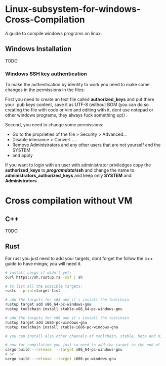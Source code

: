 # Linux-subsystem-for-windows-Cross-Compilation
A guide to compile windows programs on linux.

## Windows Installation

TODO

### Windows SSH key authentication

To make the authentication by identity to work you need to make some changes in the permissions in the files:

First you need to create an text file called **authorized_keys** and put there your .pub keys content, save it as UTF-8 (without BOM (you can do so creating the file with code or vim and editing with it, dont use notepad or other windows programs, they always fuck something up)) .

Second, you need to change some permissions:
  - Go to the proprieties of the file > Security > Advanced...
  - Disable inherance > Convert ....
  - Remove Administrators and any other users that are not yourself and the SYSTEM
  - and apply

If you want to login with an user with administrator priviledges copy the **authorized_keys** to **$programdata$/ssh** and change the name to **administrators_authorized_keys**
and keep only **SYSTEM** and **Administrators**.

# Cross compilation without VM

## C++

TODO

## Rust

For rust you just need to add your targets, dont forget the follow the c++ guide to have mingw, you will need it.

```bash
# install cargo if didn't yet:
curl https://sh.rustup.rs -sSf | sh

# to list all the possible targets:
rustc --print=target-list

# add the targets for x64 and it's install the toolchain
rustup target add x86_64-pc-windows-gnu
rustup toolchain install stable-x86_64-pc-windows-gnu

# add the targets for x86 and it's install the toolchain
rustup target add i686-pc-windows-gnu
rustup toolchain install stable-i686-pc-windows-gnu

# you can install also other channels of toolchain, stable, beta and nightly are the options

# now for compilation you just to need to add the target to the end of the cargo command:
cargo build --release  --target x86_64-pc-windows-gnu
# or
cargo build --release --target i686-pc-windows-gnu
```
